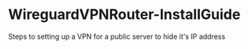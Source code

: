 # WireguardVPNRouter-InstallGuide
Steps to setting up a VPN for a public server to hide it's IP address
